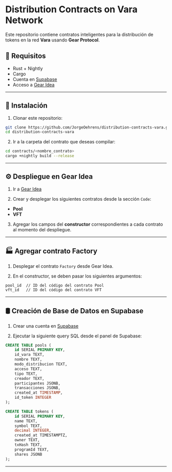 # Distribution Contracts on Vara Network

Este repositorio contiene contratos inteligentes para la distribución de tokens en la red **Vara** usando **Gear Protocol**.

## 🚀 Requisitos

- Rust + Nightly
- Cargo
- Cuenta en [Supabase](https://supabase.com/)
- Acceso a [Gear Idea](https://idea.gear-tech.io/)

---

## 🧱 Instalación

1. Clonar este repositorio:

```bash
git clone https://github.com/JorgeOehrens/distribution-contracts-vara.git
cd distribution-contracts-vara
```

2. Ir a la carpeta del contrato que deseas compilar:

```bash
cd contracts/<nombre_contrato>
cargo +nightly build --release
```

---

## ⚙️ Despliegue en Gear Idea

1. Ir a [Gear Idea](https://idea.gear-tech.io/)

2. Crear y desplegar los siguientes contratos desde la sección `Code`:

- **Pool**
- **VFT**

3. Agregar los campos del **constructor** correspondientes a cada contrato al momento del despliegue.

---

## 🏭 Agregar contrato Factory

1. Desplegar el contrato `Factory` desde Gear Idea.

2. En el constructor, se deben pasar los siguientes argumentos:

```text
pool_id  // ID del código del contrato Pool
vft_id   // ID del código del contrato VFT
```

---

## 🛢️ Creación de Base de Datos en Supabase

1. Crear una cuenta en [Supabase](https://supabase.com/)

2. Ejecutar la siguiente query SQL desde el panel de Supabase:

```sql
CREATE TABLE pools (
    id SERIAL PRIMARY KEY,
    id_vara TEXT,
    nombre TEXT,
    modo_distribucion TEXT,
    acceso TEXT,
    tipo TEXT,
    creador TEXT,
    participantes JSONB,
    transacciones JSONB,
    created_at TIMESTAMP,
    id_token INTEGER
);

CREATE TABLE tokens (
    id SERIAL PRIMARY KEY,
    name TEXT,
    symbol TEXT,
    decimal INTEGER,
    created_at TIMESTAMPTZ,
    owner TEXT,
    txHash TEXT,
    programId TEXT,
    shares JSONB
);
```

---
